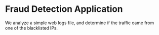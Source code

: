 # Fraud Detection Application

We analyze a simple web logs file, and determine if the traffic came from one of the blacklisted IPs.
